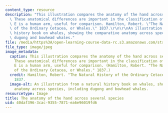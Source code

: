 ```yaml
---
content_type: resource
description: "This illustration compares the anatomy of the hand across several species.\
  \ These anatomical differences are important in the classification of life. Diagram\
  \ E is a human arm, useful for comparison. Hamilton, Robert. \"The Natural History\
  \ of the Ordinary Cetacea, or Whales.\" 1837.\r\n\r\nAn illustration from a natural\
  \ history book on whales, showing the comparative anatomy across species, including\
  \ dugong and bowhead whales."
file: /media/https%3A/open-learning-course-data-rc.s3.amazonaws.com/sts-330-history-and-anthropology-of-medicine-and-biology-spring-2013/40daf3963cac93557871ea6e96019fd6_sts-330s13.jpg
file_type: image/jpeg
image_metadata:
  caption: This illustration compares the anatomy of the hand across several species.
    These anatomical differences are important in the classification of life. Diagram
    E is a human arm, useful for comparison. (Hamilton, Robert. "The Natural History
    of the Ordinary Cetacea, or Whales." 1837.)
  credit: Hamilton, Robert. "The Natural History of the Ordinary Cetacea, or Whales."
    1837.
  image-alt: An illustration from a natural history book on whales, showing the comparative
    anatomy across species, including dugong and bowhead whales.
resourcetype: Image
title: The anatomy of the hand across several species
uid: 40daf396-3cac-9355-7871-ea6e96019fd6
---
```

